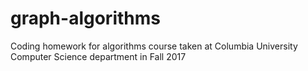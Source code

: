 # graph-algorithms

Coding homework for algorithms course taken at Columbia University Computer Science department in Fall 2017
